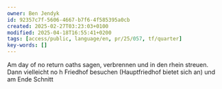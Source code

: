 ```yaml
---
owner: Ben Jendyk
id: 92357c7f-5606-4667-b7f6-4f585395a0cb
created: 2025-02-27T03:23:03+0100
modified: 2025-04-18T16:55:41+0200
tags: [access/public, language/en, pr/25/057, tf/quarter]
key-words: []
---
```


Am day of no return oaths sagen, verbrennen und in den rhein streuen. Dann vielleicht no h Friedhof besuchen (Hauptfriedhof bietet sich an) und am Ende Schnitt